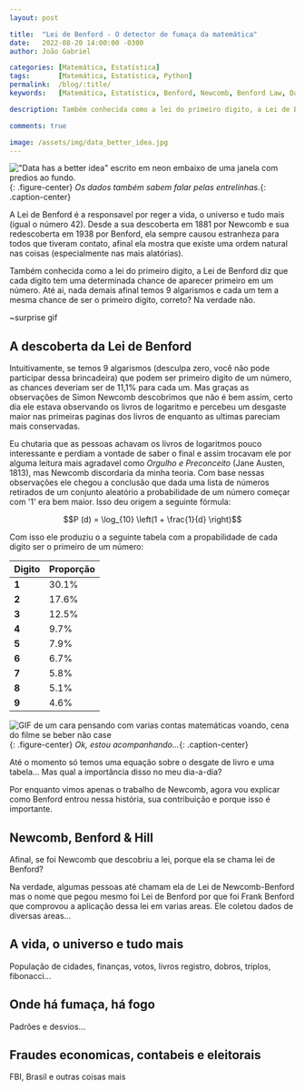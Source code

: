 ```yaml
---
layout: post

title:  "Lei de Benford - O detector de fumaça da matemática"
date:   2022-08-20 14:00:00 -0300
author: João Gabriel

categories: [Matemática, Estatística]
tags: 		[Matemática, Estatística, Python]
permalink: 	/blog/:title/
keywords: 	[Matemática, Estatística, Benford, Newcomb, Benford Law, Data, Análise de Dados, Python]

description: Também conhecida como a lei do primeiro digito, a Lei de Benford é utilizada para identificar comportamentos atipicos, fradulentos e até desvios financeiros.

comments: true

image: /assets/img/data_better_idea.jpg
---
```


!["Data has a better idea" escrito em neon embaixo de uma janela com predios ao fundo.]({{page.image}}){: .figure-center}
*Os dados também sabem falar pelas entrelinhas.*{: .caption-center}

A Lei de Benford é a responsavel por reger a vida, o universo e tudo mais (igual o número 42). Desde a sua descoberta em 1881 por Newcomb e sua redescoberta em 1938 por Benford, ela sempre causou estranheza para todos que tiveram contato, afinal ela mostra que existe uma ordem natural nas coisas (especialmente nas mais alatórias).

Também conhecida como a lei do primeiro digito, a Lei de Benford diz que cada digito tem uma determinada chance de aparecer primeiro em um número. Até ai, nada demais afinal temos 9 algarismos e cada um tem a mesma chance de ser o primeiro digito, correto? Na verdade não.

~surprise gif

## A descoberta da Lei de Benford

Intuitivamente, se temos 9 algarismos (desculpa zero, você não pode participar dessa brincadeira) que podem ser primeiro digito de um número, as chances deveriam ser de 11,1% para cada um. Mas graças as observações de Simon Newcomb descobrimos que não é bem assim, certo dia ele estava observando os livros de logaritmo e percebeu um desgaste maior nas primeiras paginas dos livros de enquanto as ultimas pareciam mais conservadas.

Eu chutaria que as pessoas achavam os livros de logaritmos pouco interessante e perdiam a vontade de saber o final e assim trocavam ele por alguma leitura mais agradavel como *Orgulho e Preconceito* (Jane Austen, 1813), mas Newcomb discordaria da minha teoria. Com base nessas observações ele chegou a conclusão que dada uma lista de números retirados de um conjunto aleatório a probabilidade de um número começar com '1' era bem maior. Isso deu origem a seguinte fórmula:

$$P (d) = \log_{10} \left(1 + \frac{1}{d} \right)$$

Com isso ele produziu o a seguinte tabela com a propabilidade de cada digito ser o primeiro de um número:

| Digito | Proporção |
|--------|-----------|
| **1**  | 30.1%     |
| **2**  | 17.6%     |
| **3**  | 12.5%     |
| **4**  | 9.7%      |
| **5**  | 7.9%      |
| **6**  | 6.7%      |
| **7**  | 5.8%      |
| **8**  | 5.1%      |
| **9**  | 4.6%      |

![GIF de um cara pensando com varias contas matemáticas voando, cena do filme se beber não case](https://media.giphy.com/media/BmmfETghGOPrW/giphy.gif){: .figure-center}
*Ok, estou acompanhando...*{: .caption-center}

Até o momento só temos uma equação sobre o desgate de livro e uma tabela... Mas qual a importância disso no meu dia-a-dia?

Por enquanto vimos apenas o trabalho de Newcomb, agora vou explicar como Benford entrou nessa história, sua contribuição e porque isso é importante.

## Newcomb, Benford & Hill

Afinal, se foi Newcomb que descobriu a lei, porque ela se chama lei de Benford?

Na verdade, algumas pessoas até chamam ela de Lei de Newcomb-Benford mas o nome que pegou mesmo foi Lei de Benford por que foi Frank Benford que comprovou a aplicação dessa lei em varias areas. Ele coletou dados de diversas areas...

## A vida, o universo e tudo mais

População de cidades, finanças, votos, livros registro, dobros, triplos, fibonacci...

## Onde há fumaça, há fogo

Padrões e desvios...

## Fraudes economicas, contabeis e eleitorais

FBI, Brasil e outras coisas mais
